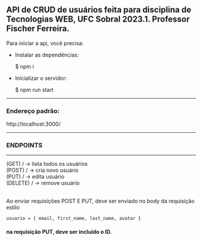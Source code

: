 <h2>
API de CRUD de usuários feita para disciplina de Tecnologias WEB, UFC Sobral 2023.1. Professor Fischer Ferreira.
</h2>

<p>Para iniciar a api, você precisa:
    <ul>
        <li>
            <p>Instalar as dependências:</p>
            <p> $ npm i </p>
        </li>
        <li>
            <p>Inicializar o servidor: </p>
            <p>$ npm run start</p>
        </li>
    </ul>
</p>
<hr>

<h3>Endereço padrão:</h3>
<p>http://localhost:3000/<p>

<hr>
<h3>ENDPOINTS</h3>
<hr>
    (GET) / -> lista todos os usuários <br>
    (POST) / -> cria novo usuário <br>
    (PUT) / -> edita usuário <br>
    (DELETE) / -> remove usuário <br>

<br>
<p>Ao enviar requisições POST E PUT, deve ser enviado no body da requisição estilo</p>

    usuario = { email, first_name, last_name, avatar }

<h4>
    na requisição PUT, deve ser incluído o ID.
</h4>